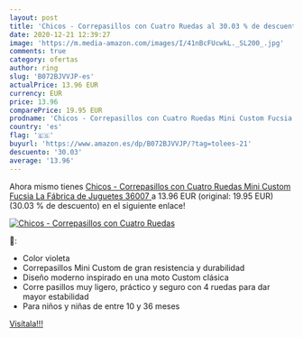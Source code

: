 ```yaml
---
layout: post
title: 'Chicos - Correpasillos con Cuatro Ruedas al 30.03 % de descuento'
date: 2020-12-21 12:39:27
image: 'https://m.media-amazon.com/images/I/41nBcFUcwkL._SL200_.jpg'
comments: true
category: ofertas
author: ring
slug: 'B072BJVVJP-es'
actualPrice: 13.96 EUR
currency: EUR
price: 13.96
comparePrice: 19.95 EUR
prodname: 'Chicos - Correpasillos con Cuatro Ruedas Mini Custom Fucsia  La Fábrica de Juguetes 36007 '
country: 'es'
flag: '🇪🇸'
buyurl: 'https://www.amazon.es/dp/B072BJVVJP/?tag=tolees-21'
descuento: '30.03'
average: '13.96'
---
```


Ahora mismo tienes [Chicos - Correpasillos con Cuatro Ruedas Mini Custom Fucsia  La Fábrica de Juguetes 36007 ](https://www.amazon.es/dp/B072BJVVJP/?tag=tolees-21) a 13.96 EUR (original: 19.95 EUR) (30.03 %  de descuento) en el siguiente enlace!

[![Chicos - Correpasillos con Cuatro Ruedas](https://m.media-amazon.com/images/I/41nBcFUcwkL._SL200_.jpg)](https://www.amazon.es/dp/B072BJVVJP/?tag=tolees-21)

🔎:

- Color violeta
- Correpasillos Mini Custom de gran resistencia y durabilidad
- Diseño moderno inspirado en una moto Custom clásica
- Corre pasillos muy ligero, práctico y seguro con 4 ruedas para dar mayor estabilidad
- Para niños y niñas de entre 10 y 36 meses

[Visítala!!!](https://www.amazon.es/dp/B072BJVVJP/?tag=tolees-21)
